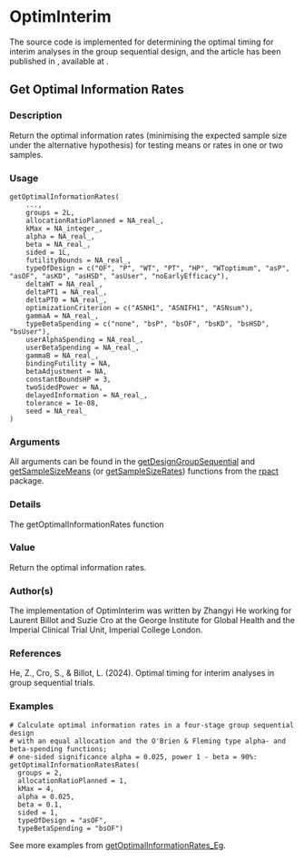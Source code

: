 # OptimInterim
The source code is implemented for determining the optimal timing for interim analyses in the group sequential design, and the article has been published in , available at .

## Get Optimal Information Rates
### Description 
Return the optimal information rates (minimising the expected sample size under the alternative hypothesis) for testing means or rates in one or two samples.

### Usage 
```{r}
getOptimalInformationRates(
    ...,
    groups = 2L,
    allocationRatioPlanned = NA_real_,
    kMax = NA_integer_,
    alpha = NA_real_,
    beta = NA_real_,
    sided = 1L,
    futilityBounds = NA_real_,
    typeOfDesign = c("OF", "P", "WT", "PT", "HP", "WToptimum", "asP", "asOF", "asKD", "asHSD", "asUser", "noEarlyEfficacy"),
    deltaWT = NA_real_,
    deltaPT1 = NA_real_,
    deltaPT0 = NA_real_,
    optimizationCriterion = c("ASNH1", "ASNIFH1", "ASNsum"),
    gammaA = NA_real_,
    typeBetaSpending = c("none", "bsP", "bsOF", "bsKD", "bsHSD", "bsUser"),
    userAlphaSpending = NA_real_,
    userBetaSpending = NA_real_,
    gammaB = NA_real_,
    bindingFutility = NA,
    betaAdjustment = NA,
    constantBoundsHP = 3,
    twoSidedPower = NA,
    delayedInformation = NA_real_,
    tolerance = 1e-08,
    seed = NA_real_
) 
```

### Arguments 
All arguments can be found in the [getDesignGroupSequential](https://rdrr.io/cran/rpact/man/getDesignGroupSequential.html) and [getSampleSizeMeans](https://rdrr.io/cran/rpact/man/getSampleSizeMeans.html) (or [getSampleSizeRates](https://rdrr.io/cran/rpact/man/getSampleSizeRates.html)) functions from the [rpact](https://rdrr.io/cran/rpact) package.

### Details 
The getOptimalInformationRates function

### Value 
Return the optimal information rates.

### Author(s)
The implementation of OptimInterim was written by Zhangyi He working for Laurent Billot and Suzie Cro at the George Institute for Global Health and the Imperial Clinical Trial Unit, Imperial College London.

### References
He, Z., Cro, S., & Billot, L. (2024). Optimal timing for interim analyses in group sequential trials. 

### Examples
```{r}
# Calculate optimal information rates in a four-stage group sequential design 
# with an equal allocation and the O'Brien & Fleming type alpha- and beta-spending functions;
# one-sided significance alpha = 0.025, power 1 - beta = 90%:
getOptimalInformationRatesRates(
  groups = 2,
  allocationRatioPlanned = 1,
  kMax = 4,
  alpha = 0.025,
  beta = 0.1,
  sided = 1,
  typeOfDesign = "asOF",
  typeBetaSpending = "bsOF")
```
See more examples from [getOptimalInformationRates_Eg](https://github.com/zhangyi-he/GSD_OptimInterim/blob/main/getOptimalInformationRates_Eg.R).
